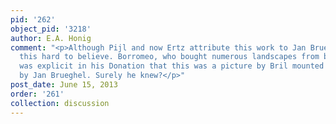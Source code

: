 ```yaml
---
pid: '262'
object_pid: '3218'
author: E.A. Honig
comment: "<p>Although Pijl and now Ertz attribute this work to Jan Brueghel, I find
  this hard to believe. Borromeo, who bought numerous landscapes from both artists,
  was explicit in his Donation that this was a picture by Bril mounted with five works
  by Jan Brueghel. Surely he knew?</p>"
post_date: June 15, 2013
order: '261'
collection: discussion
---
```

